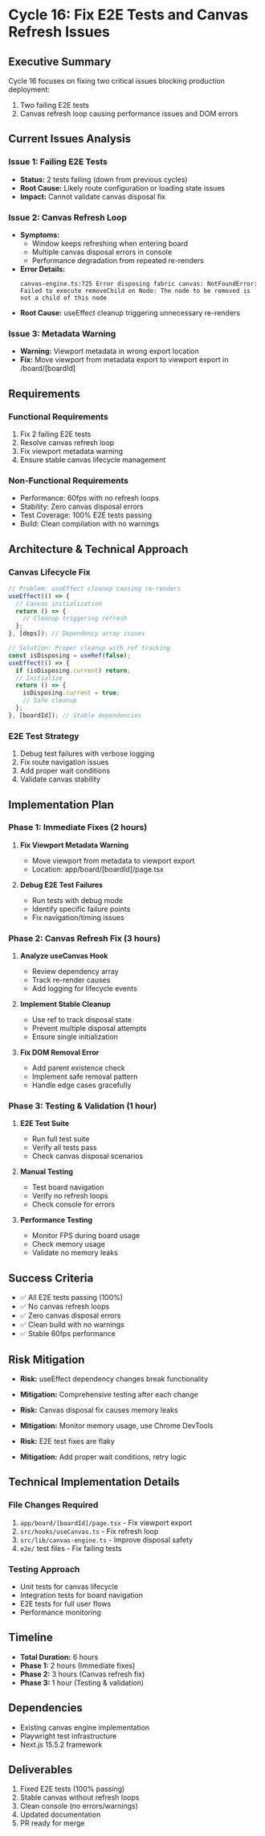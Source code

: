 # Cycle 16: Fix E2E Tests and Canvas Refresh Issues

## Executive Summary
Cycle 16 focuses on fixing two critical issues blocking production deployment:
1. Two failing E2E tests
2. Canvas refresh loop causing performance issues and DOM errors

## Current Issues Analysis

### Issue 1: Failing E2E Tests
- **Status:** 2 tests failing (down from previous cycles)
- **Root Cause:** Likely route configuration or loading state issues
- **Impact:** Cannot validate canvas disposal fix

### Issue 2: Canvas Refresh Loop
- **Symptoms:**
  - Window keeps refreshing when entering board
  - Multiple canvas disposal errors in console
  - Performance degradation from repeated re-renders
- **Error Details:**
  ```
  canvas-engine.ts:725 Error disposing fabric canvas: NotFoundError: 
  Failed to execute removeChild on Node: The node to be removed is not a child of this node
  ```
- **Root Cause:** useEffect cleanup triggering unnecessary re-renders

### Issue 3: Metadata Warning
- **Warning:** Viewport metadata in wrong export location
- **Fix:** Move viewport from metadata export to viewport export in /board/[boardId]

## Requirements

### Functional Requirements
1. Fix 2 failing E2E tests
2. Resolve canvas refresh loop
3. Fix viewport metadata warning
4. Ensure stable canvas lifecycle management

### Non-Functional Requirements
- Performance: 60fps with no refresh loops
- Stability: Zero canvas disposal errors
- Test Coverage: 100% E2E tests passing
- Build: Clean compilation with no warnings

## Architecture & Technical Approach

### Canvas Lifecycle Fix
```typescript
// Problem: useEffect cleanup causing re-renders
useEffect(() => {
  // Canvas initialization
  return () => {
    // Cleanup triggering refresh
  };
}, [deps]); // Dependency array issues

// Solution: Proper cleanup with ref tracking
const isDisposing = useRef(false);
useEffect(() => {
  if (isDisposing.current) return;
  // Initialize
  return () => {
    isDisposing.current = true;
    // Safe cleanup
  };
}, [boardId]); // Stable dependencies
```

### E2E Test Strategy
1. Debug test failures with verbose logging
2. Fix route navigation issues
3. Add proper wait conditions
4. Validate canvas stability

## Implementation Plan

### Phase 1: Immediate Fixes (2 hours)
1. **Fix Viewport Metadata Warning**
   - Move viewport from metadata to viewport export
   - Location: app/board/[boardId]/page.tsx
   
2. **Debug E2E Test Failures**
   - Run tests with debug mode
   - Identify specific failure points
   - Fix navigation/timing issues

### Phase 2: Canvas Refresh Fix (3 hours)
1. **Analyze useCanvas Hook**
   - Review dependency array
   - Track re-render causes
   - Add logging for lifecycle events

2. **Implement Stable Cleanup**
   - Use ref to track disposal state
   - Prevent multiple disposal attempts
   - Ensure single initialization

3. **Fix DOM Removal Error**
   - Add parent existence check
   - Implement safe removal pattern
   - Handle edge cases gracefully

### Phase 3: Testing & Validation (1 hour)
1. **E2E Test Suite**
   - Run full test suite
   - Verify all tests pass
   - Check canvas disposal scenarios

2. **Manual Testing**
   - Test board navigation
   - Verify no refresh loops
   - Check console for errors

3. **Performance Testing**
   - Monitor FPS during board usage
   - Check memory usage
   - Validate no memory leaks

## Success Criteria
- ✅ All E2E tests passing (100%)
- ✅ No canvas refresh loops
- ✅ Zero canvas disposal errors
- ✅ Clean build with no warnings
- ✅ Stable 60fps performance

## Risk Mitigation
- **Risk:** useEffect dependency changes break functionality
- **Mitigation:** Comprehensive testing after each change

- **Risk:** Canvas disposal fix causes memory leaks
- **Mitigation:** Monitor memory usage, use Chrome DevTools

- **Risk:** E2E test fixes are flaky
- **Mitigation:** Add proper wait conditions, retry logic

## Technical Implementation Details

### File Changes Required
1. `app/board/[boardId]/page.tsx` - Fix viewport export
2. `src/hooks/useCanvas.ts` - Fix refresh loop
3. `src/lib/canvas-engine.ts` - Improve disposal safety
4. `e2e/` test files - Fix failing tests

### Testing Approach
- Unit tests for canvas lifecycle
- Integration tests for board navigation
- E2E tests for full user flows
- Performance monitoring

## Timeline
- **Total Duration:** 6 hours
- **Phase 1:** 2 hours (Immediate fixes)
- **Phase 2:** 3 hours (Canvas refresh fix)
- **Phase 3:** 1 hour (Testing & validation)

## Dependencies
- Existing canvas engine implementation
- Playwright test infrastructure
- Next.js 15.5.2 framework

## Deliverables
1. Fixed E2E tests (100% passing)
2. Stable canvas without refresh loops
3. Clean console (no errors/warnings)
4. Updated documentation
5. PR ready for merge